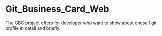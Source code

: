 # Git_Business_Card_Web
The GBC project offers for developer who want to show about oneself git profile in detail and briefly.
